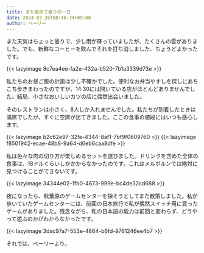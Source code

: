 ```yaml
---
title: また東京で曇りの一日
date: 2024-03-26T08:46:34+09:00
author: ベーリー
---
```

また天気はちょっと曇りで、少し雨が降っていましたが、たくさんの雲がありました。でも、新鮮なコーヒーを飲んでそれを打ち消しました、ちょうどよかったです。

{{< lazyimage 8c7ea4ee-fa2e-432a-b520-7b1a3339d73e >}}

私たちのお昼ご飯の計画は少し不確かでした。便利なお弁当やすしを探しにあちこち歩きまわったのですが、14:30には開いている店がほとんどありませんでした。結局、小さなおいしいカツの店に偶然出会いました。

そのレストランは小さく、8人しか入れませんでした。私たちが到着したときは満席でしたが、すぐに空席が出てきました。ここの食事の値段にはいつも感心します。

{{< lazyimage b2c62e97-32fe-4344-8af1-7bf9f0609760 >}}
{{< lazyimage f8501942-ecae-48b8-9a64-d6eb6caa8dfe >}}

私は色々な肉の切り方が楽しめるセットを選びました。ドリンクを含めた全体の食事は、18ドルぐらいしかかからなかったのです。これはメルボルンでは絶対に見つけることができないです。

{{< lazyimage 34344e02-1fb0-4673-999e-bc4de32cd688 >}}

夜になったら、秋葉原のゲームセンターを探そうとしてまた散策しました。私が歩いていたゲームセンターには、前回の日本旅行で私が偶然スイッチ用に買ったゲームがありました。残念ながら、私の日本語の能力は前回と変わらず、どうやって遊ぶのかがわからなかったです。

{{< lazyimage 3dac97a7-553e-4864-b6fd-9761246ee4b7 >}}

それでは、ベーリーより。